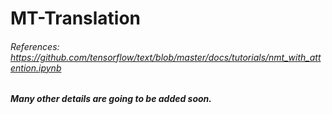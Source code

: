 # MT-Translation
###### References: https://github.com/tensorflow/text/blob/master/docs/tutorials/nmt_with_attention.ipynb

##### Many other details are going to be added soon.
